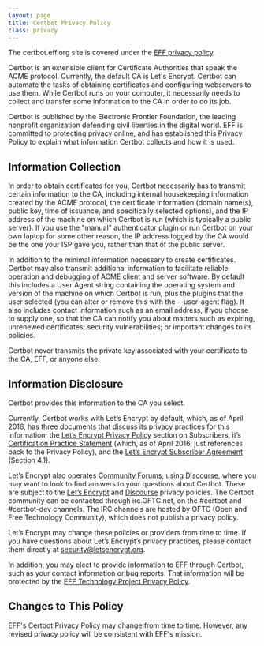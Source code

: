 ```yaml
---
layout: page
title: Certbot Privacy Policy
class: privacy
---
```

The certbot.eff.org site is covered under the [EFF privacy policy](https://www.eff.org/policy).

Certbot is an extensible client for Certificate Authorities that speak the ACME protocol. Currently, the default CA is Let's Encrypt. Certbot can automate the tasks of obtaining certificates and configuring webservers to use them. While Certbot runs on your computer, it necessarily needs to collect and transfer some information to the CA in order to do its job.  

Certbot is published by the Electronic Frontier Foundation, the leading nonprofit organization defending civil liberties in the digital world. EFF is committed to protecting privacy online, and has established this Privacy Policy to explain what information Certbot collects and how it is used.

<h2>Information Collection</h2>
In order to obtain certificates for you, Certbot necessarily has to transmit certain information to the CA, including internal housekeeping information created by the ACME protocol, the certificate information (domain name(s), public key, time of issuance, and specifically selected options), and the IP address of the machine on which Certbot is run (which is typically a public server). If you use the "manual" authenticator plugin or run Certbot on your own laptop for some other reason, the IP address logged by the CA would be the one your ISP gave you, rather than that of the public server.

In addition to the minimal information necessary to create certificates.  Certbot may also transmit additional information to facilitate reliable operation and debugging of ACME client and server software.  By default this includes a User Agent string containing the operating system and version of the machine on which Certbot is run, plus the plugins that the user selected (you can alter or remove this with the --user-agent flag). It also includes contact information such as an email address, if you choose to supply one, so that the CA can notify you about matters such as expiring, unrenewed certificates; security vulnerabilities; or important changes to its policies. 

Certbot never transmits the private key associated with your certificate to the CA, EFF, or anyone else.

<h2>Information Disclosure</h2>
Certbot provides this information to the CA you select. 

Currently, Certbot works with Let’s Encrypt by default, which, as of April 2016, has three documents that discuss its privacy practices for this information; the [Let’s Encrypt Privacy Policy](https://letsencrypt.org/privacy/) section on Subscribers, it’s [Certification Practice Statement](https://letsencrypt.org/documents/ISRG-CPS-March-16-2016.pdf) (which, as of April 2016, just references back to the Privacy Policy), and the [Let’s Encrypt Subscriber Agreement](https://letsencrypt.org/documents/LE-SA-v1.0.1-July-27-2015.pdf) (Section 4.1). 

Let’s Encrypt also operates [Community Forums](https://community.letsencrypt.org/), using [Discourse](https://www.discourse.org/), where you may want to look to find answers to your questions about Certbot. These are subject to the [Let’s Encrypt](https://letsencrypt.org/privacy/) and [Discourse](http://www.discourse.org/hosted-forum-privacy-policy/) privacy policies. The Certbot community can be contacted through irc.OFTC.net, on the #certbot and #certbot-dev channels. The IRC channels are hosted by OFTC (Open and Free Technology Community), which does not publish a privacy policy.

Let’s Encrypt may change these policies or providers from time to time. If you have questions about Let’s Encrypt’s privacy practices, please contact them directly at [security@letsencrypt.org](mailto:security@letsencrypt.org).

In addition, you may elect to provide information to EFF through Certbot, such as your contact information or bug reports. That information will be protected by the [EFF Technology Project Privacy Policy](https://www.eff.org/code/privacy/policy).

<h2>Changes to This Policy</h2>

EFF's Certbot Privacy Policy may change from time to time. However, any revised privacy policy will be consistent with EFF's mission. 

